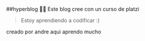 ##hyperblog  👩‍💻 
Este blog cree con un curso de platzi 
>Estoy aprendiendo a codificar :) 

creado por andre 
aqui aprendo mucho 



